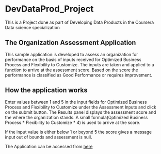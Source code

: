 # DevDataProd_Project

This is a Project done as part of Developing Data Products in the Coursera Data science specialization

## The Organization Assessment Application

This sample application is developed to assess an organization for performance on the basis of inputs received for  Optimized Business Process and Flexibility to Customize. The inputs are taken and  applied to a function to arrive at the assessment score. Based on the score the performance is classified as Good Performance or requires improvement.

## How the application works

Enter values between 1 and 5 in the input fields for Optimized Business Process and Flexibility to Customize under the Assessment Inputs and click on the submit button. The Results panel displays the assessment score
and the where the organization stands. A small formula(Optimized Business Process * Flexibility to Customize * 4) is used to arrive at the score.

If the input value is either below 1 or beyond 5 the score gives a message input out of bounds and assessment is null.

The Application can be accessed from [here](https://rkn2016.shinyapps.io/Assignment/)